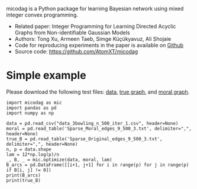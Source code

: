 micodag is a Python package for learning Bayesian network using mixed integer convex programming. 

- Related paper: Integer Programming for Learning Directed Acyclic Graphs from Non-identifiable Gaussian Models
- Authors: Tong Xu, Armeen Taeb, Simge Küçükyavuz, Ali Shojaie
- Code for reproducing experiments in the paper is available on [Github](https://github.com/AtomXT/MICP-NID)
- Source code: https://github.com/AtomXT/micodag
# Simple example

Please download the following test files:
    [data](https://github.com/AtomXT/MICP-NID/blob/b600b9ecbe51cc3d633ca17c6d1a760658acff9d/Data/RealWorldDatasetsTXu/3bowling/data_3bowling_n_500_iter_1.csv),
    [true graph](https://github.com/AtomXT/MICP-NID/blob/b600b9ecbe51cc3d633ca17c6d1a760658acff9d/Data/RealWorldDatasetsTXu/3bowling/Sparse_Original_edges_9_500_3.txt),
and
    [moral graph](https://github.com/AtomXT/MICP-NID/blob/b600b9ecbe51cc3d633ca17c6d1a760658acff9d/Data/RealWorldDatasetsTXu/3bowling/Sparse_Moral_edges_9_500_3.txt).


```
import micodag as mic
import pandas as pd
import numpy as np

data = pd.read_csv("data_3bowling_n_500_iter_1.csv", header=None)
moral = pd.read_table('Sparse_Moral_edges_9_500_3.txt', delimiter=",", header=None)
true_B = pd.read_table('Sparse_Original_edges_9_500_3.txt', delimiter=",", header=None)
n, p = data.shape
lam = 12*np.log(p)/n
_, B, _ = mic.optimize(data, moral, lam)
B_arcs = pd.DataFrame([[i+1, j+1] for i in range(p) for j in range(p) if B[i, j] != 0])
print(B_arcs)
print(true_B)

```
